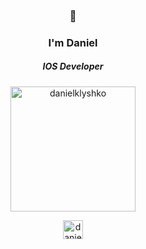 <h3 align = "center"> 👋 </h3>
<h3 align = "center"> I'm Daniel </h3>
<h5 align = "center"> IOS Developer </h5>

 <p align="center">
 <img
  src="https://i.pinimg.com/564x/f8/b6/23/f8b623e166e47ed8013902d0c5833dd5.jpg"     
  alt="danielklyshko" 
  height="200" 
  width="200"
/>
</p>

<p align="center">
<a href="https://linkedin.com/in/danielklyshko" target="blank"><img align="center" src="https://cdn.iconscout.com/icon/free/png-512/free-linkedin-icon-download-in-svg-png-gif-file-formats--logo-business-social-media-ios-apps-and-settings-pack-user-interface-icons-1570216.png?f=webp&w=512" alt="danielklyshko" height="30" width="32" /></a>
</p>
